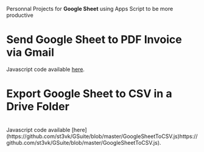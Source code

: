 Personnal Projects for <b>Google Sheet</b> using Apps Script to be more productive
</br>
<H1>Send Google Sheet to PDF Invoice via Gmail</H1>

Javascript code available [here](https://github.com/st3vk/GSuite/blob/master/GoogleSheetPDFInvoiceEmail.js). 

<H1>Export Google Sheet to CSV in a Drive Folder</H1>
</br>
Javascript code available [here](https://github.com/st3vk/GSuite/blob/master/GoogleSheetToCSV.js)https://github.com/st3vk/GSuite/blob/master/GoogleSheetToCSV.js). 
